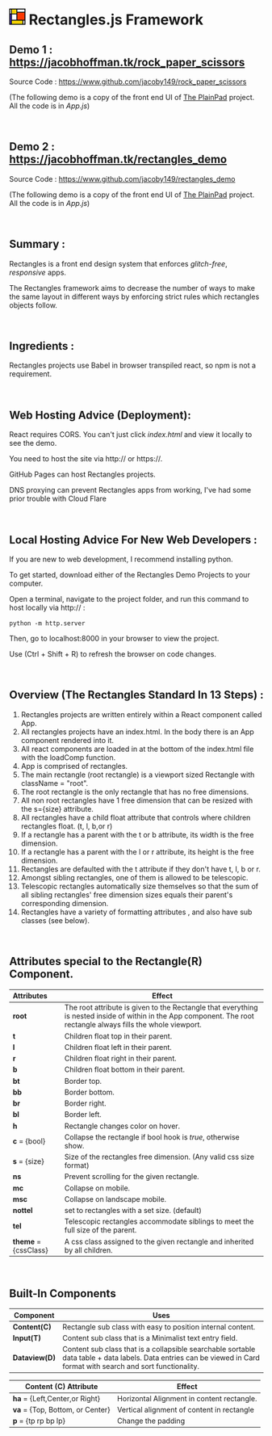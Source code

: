 # <img src="Rectangles.jpg" style="image-rendering:pixelated;" /> Rectangles.js Framework 



## Demo 1 :  <a href="https://jacobhoffman.tk/rock_paper_scissors">https://jacobhoffman.tk/rock_paper_scissors</a>

Source Code : <a href="https://www.github.com/jacoby149/rock_paper_scissors">https://www.github.com/jacoby149/rock_paper_scissors</a>

(The following demo is a copy of the front end UI of <a href = "https://alextselegidis.com/try/plainpad-standalone/#/notes">The PlainPad</a> project. All the code is in *App.js*) 

<br>



## Demo 2 :  <a href="https://jacobhoffman.tk/rectangles_demo">https://jacobhoffman.tk/rectangles_demo</a>

Source Code : <a href="https://www.github.com/jacoby149/rectangles_demo">https://www.github.com/jacoby149/rectangles_demo</a>

(The following demo is a copy of the front end UI of <a href = "https://alextselegidis.com/try/plainpad-standalone/#/notes">The PlainPad</a> project. All the code is in *App.js*) 

<br>



## Summary :

Rectangles is a front end design system that enforces *glitch-free*, *responsive* apps.

The Rectangles framework aims to decrease the number of ways to make the same layout in different ways by enforcing strict rules which rectangles objects follow.

<br>

## Ingredients :

Rectangles projects use Babel in browser transpiled react, so npm is not a requirement.

<br>

## Web Hosting Advice (Deployment):

React requires CORS. You can't just click *index.html* and view it locally to see the demo.

You need to host the site via http:// or https://. 

GitHub Pages can host Rectangles projects.

DNS proxying can prevent Rectangles apps from working, I've had some prior trouble with Cloud Flare

<br>

## Local Hosting Advice For New Web Developers :

If you are new to web development, I recommend installing python. 

To get started, download either of the Rectangles Demo Projects to your computer.

Open a terminal, navigate to the project folder, and run this command to host locally via http:// :

```
python -m http.server
```

Then, go to localhost:8000 in your browser to view the project. 

Use (Ctrl + Shift + R) to refresh the browser on code changes.

<br>

## Overview (The Rectangles Standard In 13 Steps) : 

1. Rectangles projects are written entirely within a React component called App.
2. All rectangles projects have an index.html. In the body there is an App component rendered into it.
3. All react components are loaded in at the bottom of the index.html file with the loadComp function.
4. App is comprised of rectangles.
5. The main rectangle (root rectangle) is a viewport sized Rectangle with className = "root".
6. The root rectangle is the only rectangle that has no free dimensions.
7. All non root rectangles have 1 free dimension that can be resized with the s={size} attribute.
8. All rectangles have a child float attribute that controls where children rectangles float. (t, l, b,or r)
9. If a rectangle has a parent with the t or b attribute, its width is the free dimension.
10. If a rectangle has a parent with the l or r attribute, its height is the free dimension.
11. Rectangles are defaulted with the t attribute if they don't have t, l, b or r.
12. Amongst sibling rectangles, one of them is allowed to be telescopic.
13. Telescopic rectangles automatically size themselves so that the sum of all sibling rectangles' free dimension sizes equals their parent's corresponding dimension.
14. Rectangles have a variety of formatting attributes , and also have sub classes (see below).

<br>

## Attributes special to the Rectangle(R) Component. 

| Attributes             | Effect                                                       |
| :--------------------- | ------------------------------------------------------------ |
| **root**               | The root attribute is given to the Rectangle that everything is nested inside of within in the App component. The root rectangle always fills the whole viewport. |
| **t**                  | Children float top in their parent.                          |
| **l**                  | Children float left in their parent.                         |
| **r**                  | Children float right in their parent.                        |
| **b**                  | Children float bottom in their parent.                       |
| **bt**                 | Border top.                                                  |
| **bb**                 | Border bottom.                                               |
| **br**                 | Border right.                                                |
| **bl**                 | Border left.                                                 |
| **h**                  | Rectangle changes color on hover.                            |
| **c** = {bool}         | Collapse the rectangle if bool hook is *true*, otherwise show. |
| **s** = {size}         | Size of the rectangles free dimension. (Any valid css size format) |
| **ns**                 | Prevent scrolling for the given rectangle.                   |
| **mc**                 | Collapse on mobile.                                          |
| **msc**                | Collapse on landscape mobile.                                |
| **nottel**             | set to rectangles with a set size. (default)                 |
| **tel**                | Telescopic rectangles accommodate siblings to meet the full size of the parent. |
| **theme** = {cssClass} | A css class assigned to the given rectangle and inherited by all children. |

<br>

## Built-In Components

| Component       | Uses                                                         |
| --------------- | ------------------------------------------------------------ |
| **Content(C)**  | Rectangle sub class with easy to position internal content.  |
| **Input(T)**    | Content sub class that is a Minimalist text entry field.     |
| **Dataview(D)** | Content sub class that is a collapsible searchable sortable data table + data labels. Data entries can be viewed in Card format with search and sort functionality. |

| Content (C) Attribute             | Effect                                     |
| --------------------------------- | ------------------------------------------ |
| **ha** = {Left,Center,or Right}   | Horizontal Alignment in content rectangle. |
| **va** = {Top, Bottom, or Center} | Vertical alignment of content in rectangle |
| **p** = {tp rp bp lp}             | Change the padding                         |

